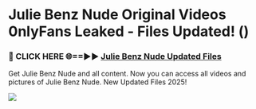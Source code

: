 # Julie Benz Nude Original Videos 0nlyFans Leaked - Files Updated! ()

<h3>🔴 CLICK HERE 🌐==►► <a href="https://tinyurl.com/2p9ay9w9" rel="nofollow">Julie Benz Nude Updated Files</a></h3>

Get Julie Benz Nude and all content. Now you can access all videos and pictures of Julie Benz Nude. New Updated Files 2025!

[![](https://i.imgur.com/KQgVmj3.gif)](https://tinyurl.com/2p9ay9w9)
